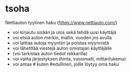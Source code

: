 # tsoha

Nettiauton tyylinen haku (https://www.nettiauto.com/)
- voi kirjautu sisään ja ulos sekä tehdä uusi käyttäjä
- voi etsiä auton merkin, mallin, vuoden jns avulla
- voi laittaa autoja myyntiin ja poistaa myynnistä
- voi lähetttää viestejä auton omistajan käyttäjälle
- (voi tarkistaa auton tiedot rekkarilla)
- voi valita järjestyksen (hinta, vuosimalli, mittarilukema)
- voi antaa # kuten #edullinen, joille löytyy oma haku

